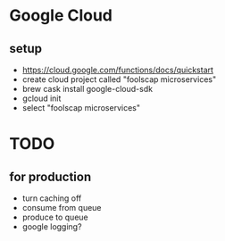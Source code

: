# Google Cloud 
## setup
- https://cloud.google.com/functions/docs/quickstart 
- create cloud project called "foolscap microservices"
- brew cask install google-cloud-sdk
- gcloud init
- select "foolscap microservices"


# TODO
## for production
- turn caching off
- consume from queue 
- produce to queue
- google logging?
